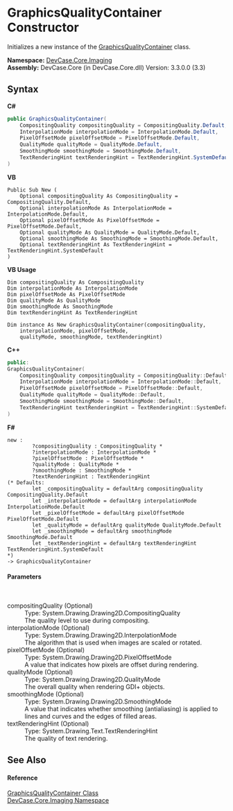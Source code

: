 # GraphicsQualityContainer Constructor 
 

Initializes a new instance of the <a href="T_DevCase_Core_Imaging_GraphicsQualityContainer">GraphicsQualityContainer</a> class.

**Namespace:**&nbsp;<a href="N_DevCase_Core_Imaging">DevCase.Core.Imaging</a><br />**Assembly:**&nbsp;DevCase.Core (in DevCase.Core.dll) Version: 3.3.0.0 (3.3)

## Syntax

**C#**<br />
``` C#
public GraphicsQualityContainer(
	CompositingQuality compositingQuality = CompositingQuality.Default,
	InterpolationMode interpolationMode = InterpolationMode.Default,
	PixelOffsetMode pixelOffsetMode = PixelOffsetMode.Default,
	QualityMode qualityMode = QualityMode.Default,
	SmoothingMode smoothingMode = SmoothingMode.Default,
	TextRenderingHint textRenderingHint = TextRenderingHint.SystemDefault
)
```

**VB**<br />
``` VB
Public Sub New ( 
	Optional compositingQuality As CompositingQuality = CompositingQuality.Default,
	Optional interpolationMode As InterpolationMode = InterpolationMode.Default,
	Optional pixelOffsetMode As PixelOffsetMode = PixelOffsetMode.Default,
	Optional qualityMode As QualityMode = QualityMode.Default,
	Optional smoothingMode As SmoothingMode = SmoothingMode.Default,
	Optional textRenderingHint As TextRenderingHint = TextRenderingHint.SystemDefault
)
```

**VB Usage**<br />
``` VB Usage
Dim compositingQuality As CompositingQuality
Dim interpolationMode As InterpolationMode
Dim pixelOffsetMode As PixelOffsetMode
Dim qualityMode As QualityMode
Dim smoothingMode As SmoothingMode
Dim textRenderingHint As TextRenderingHint

Dim instance As New GraphicsQualityContainer(compositingQuality, 
	interpolationMode, pixelOffsetMode, 
	qualityMode, smoothingMode, textRenderingHint)
```

**C++**<br />
``` C++
public:
GraphicsQualityContainer(
	CompositingQuality compositingQuality = CompositingQuality::Default, 
	InterpolationMode interpolationMode = InterpolationMode::Default, 
	PixelOffsetMode pixelOffsetMode = PixelOffsetMode::Default, 
	QualityMode qualityMode = QualityMode::Default, 
	SmoothingMode smoothingMode = SmoothingMode::Default, 
	TextRenderingHint textRenderingHint = TextRenderingHint::SystemDefault
)
```

**F#**<br />
``` F#
new : 
        ?compositingQuality : CompositingQuality * 
        ?interpolationMode : InterpolationMode * 
        ?pixelOffsetMode : PixelOffsetMode * 
        ?qualityMode : QualityMode * 
        ?smoothingMode : SmoothingMode * 
        ?textRenderingHint : TextRenderingHint 
(* Defaults:
        let _compositingQuality = defaultArg compositingQuality CompositingQuality.Default
        let _interpolationMode = defaultArg interpolationMode InterpolationMode.Default
        let _pixelOffsetMode = defaultArg pixelOffsetMode PixelOffsetMode.Default
        let _qualityMode = defaultArg qualityMode QualityMode.Default
        let _smoothingMode = defaultArg smoothingMode SmoothingMode.Default
        let _textRenderingHint = defaultArg textRenderingHint TextRenderingHint.SystemDefault
*)
-> GraphicsQualityContainer
```


#### Parameters
&nbsp;<dl><dt>compositingQuality (Optional)</dt><dd>Type: System.Drawing.Drawing2D.CompositingQuality<br />The quality level to use during compositing.</dd><dt>interpolationMode (Optional)</dt><dd>Type: System.Drawing.Drawing2D.InterpolationMode<br />The algorithm that is used when images are scaled or rotated.</dd><dt>pixelOffsetMode (Optional)</dt><dd>Type: System.Drawing.Drawing2D.PixelOffsetMode<br />A value that indicates how pixels are offset during rendering.</dd><dt>qualityMode (Optional)</dt><dd>Type: System.Drawing.Drawing2D.QualityMode<br />The overall quality when rendering GDI+ objects.</dd><dt>smoothingMode (Optional)</dt><dd>Type: System.Drawing.Drawing2D.SmoothingMode<br />A value that indicates whether smoothing (antialiasing) is applied to lines and curves and the edges of filled areas.</dd><dt>textRenderingHint (Optional)</dt><dd>Type: System.Drawing.Text.TextRenderingHint<br />The quality of text rendering.</dd></dl>

## See Also


#### Reference
<a href="T_DevCase_Core_Imaging_GraphicsQualityContainer">GraphicsQualityContainer Class</a><br /><a href="N_DevCase_Core_Imaging">DevCase.Core.Imaging Namespace</a><br />